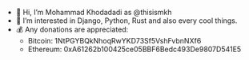 - 👋 Hi, I’m Mohammad Khodadadi as @thisismkh
- 👀 I’m interested in Django, Python, Rust and also every cool things.
- 💰 Any donations are appreciated:
  - Bitcoin: 1NtPGYBQkNhoqRwYKD73Sf5VshFvbnNXf6
  - Ethereum: 0xA61262b100425ce05BBF6Bedc493De9807D541E5
